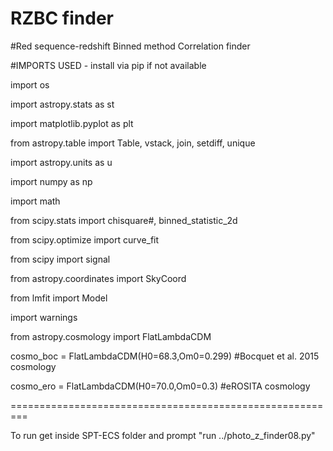 # RZBC finder

#Red sequence-redshift Binned method Correlation finder

#IMPORTS USED - install via pip if not available

import os

import astropy.stats as st

import matplotlib.pyplot as plt

from astropy.table import Table, vstack, join, setdiff, unique


import astropy.units as u

import numpy as np

import math

from scipy.stats import chisquare#, binned_statistic_2d

from scipy.optimize import curve_fit

from scipy import signal

from astropy.coordinates import SkyCoord

from lmfit import Model

import warnings

from astropy.cosmology import FlatLambdaCDM

cosmo_boc = FlatLambdaCDM(H0=68.3,Om0=0.299) #Bocquet et al. 2015 cosmology

cosmo_ero = FlatLambdaCDM(H0=70.0,Om0=0.3) #eROSITA cosmology

=========================================================

To run get inside SPT-ECS folder and prompt "run ../photo_z_finder08.py"
